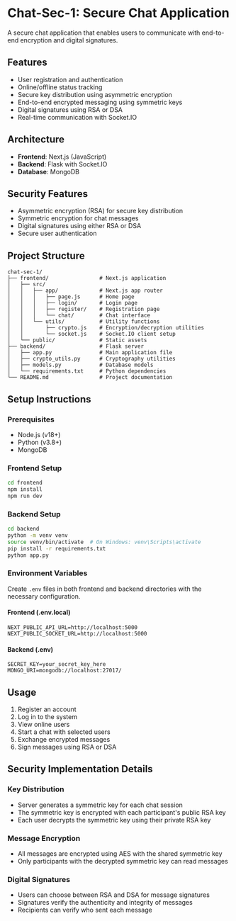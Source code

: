 # Chat-Sec-1: Secure Chat Application

A secure chat application that enables users to communicate with end-to-end encryption and digital signatures.

## Features

- User registration and authentication
- Online/offline status tracking
- Secure key distribution using asymmetric encryption
- End-to-end encrypted messaging using symmetric keys
- Digital signatures using RSA or DSA
- Real-time communication with Socket.IO

## Architecture

- **Frontend**: Next.js (JavaScript)
- **Backend**: Flask with Socket.IO
- **Database**: MongoDB

## Security Features

- Asymmetric encryption (RSA) for secure key distribution
- Symmetric encryption for chat messages
- Digital signatures using either RSA or DSA
- Secure user authentication

## Project Structure

```
chat-sec-1/
├── frontend/                # Next.js application
│   ├── src/
│   │   ├── app/             # Next.js app router
│   │   │   ├── page.js      # Home page
│   │   │   ├── login/       # Login page
│   │   │   ├── register/    # Registration page
│   │   │   └── chat/        # Chat interface
│   │   └── utils/           # Utility functions
│   │       ├── crypto.js    # Encryption/decryption utilities
│   │       └── socket.js    # Socket.IO client setup
│   └── public/              # Static assets
├── backend/                 # Flask server
│   ├── app.py               # Main application file
│   ├── crypto_utils.py      # Cryptography utilities
│   ├── models.py            # Database models
│   └── requirements.txt     # Python dependencies
└── README.md                # Project documentation
```

## Setup Instructions

### Prerequisites

- Node.js (v18+)
- Python (v3.8+)
- MongoDB

### Frontend Setup

```bash
cd frontend
npm install
npm run dev
```

### Backend Setup

```bash
cd backend
python -m venv venv
source venv/bin/activate  # On Windows: venv\Scripts\activate
pip install -r requirements.txt
python app.py
```

### Environment Variables

Create `.env` files in both frontend and backend directories with the necessary configuration.

#### Frontend (.env.local)
```
NEXT_PUBLIC_API_URL=http://localhost:5000
NEXT_PUBLIC_SOCKET_URL=http://localhost:5000
```

#### Backend (.env)
```
SECRET_KEY=your_secret_key_here
MONGO_URI=mongodb://localhost:27017/
```

## Usage

1. Register an account
2. Log in to the system
3. View online users
4. Start a chat with selected users
5. Exchange encrypted messages
6. Sign messages using RSA or DSA

## Security Implementation Details

### Key Distribution
- Server generates a symmetric key for each chat session
- The symmetric key is encrypted with each participant's public RSA key
- Each user decrypts the symmetric key using their private RSA key

### Message Encryption
- All messages are encrypted using AES with the shared symmetric key
- Only participants with the decrypted symmetric key can read messages

### Digital Signatures
- Users can choose between RSA and DSA for message signatures
- Signatures verify the authenticity and integrity of messages
- Recipients can verify who sent each message

